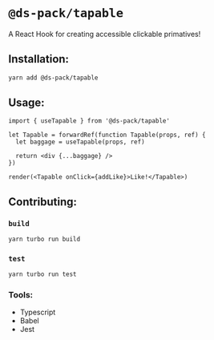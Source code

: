 # `@ds-pack/tapable`

A React Hook for creating accessible clickable primatives!

## Installation:

```sh
yarn add @ds-pack/tapable
```

## Usage:

```tsx
import { useTapable } from '@ds-pack/tapable'

let Tapable = forwardRef(function Tapable(props, ref) {
  let baggage = useTapable(props, ref)

  return <div {...baggage} />
})

render(<Tapable onClick={addLike}>Like!</Tapable>)
```

## Contributing:

### `build`

```sh
yarn turbo run build
```

### `test`

```sh
yarn turbo run test
```

### Tools:

- Typescript
- Babel
- Jest
